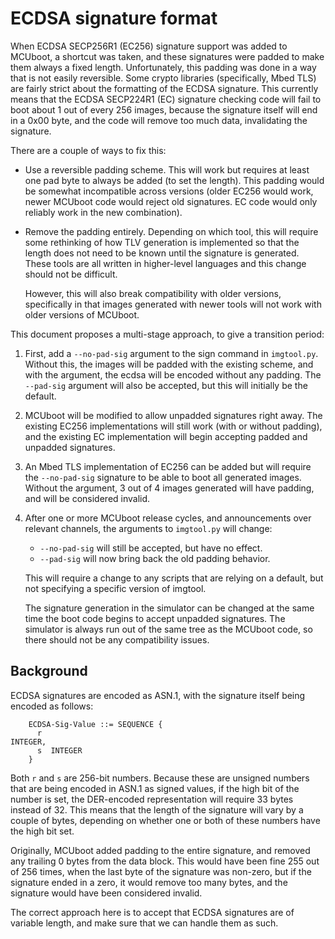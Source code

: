 # ECDSA signature format

When ECDSA SECP256R1 (EC256) signature support was added to MCUboot, a
shortcut was taken, and these signatures were padded to make them always a
fixed length. Unfortunately, this padding was done in a way that is not
easily reversible. Some crypto libraries (specifically, Mbed TLS) are
fairly strict about the formatting of the ECDSA signature. This currently
means that the ECDSA SECP224R1 (EC) signature checking code will fail to
boot about 1 out of every 256 images, because the signature itself will
end in a 0x00 byte, and the code will remove too much data, invalidating
the signature.

There are a couple of ways to fix this:

  - Use a reversible padding scheme. This will work but requires at least
one pad byte to always be added (to set the length). This padding would be
somewhat incompatible across versions (older EC256 would work, newer
MCUboot code would reject old signatures. EC code would only reliably work
in the new combination).

  - Remove the padding entirely. Depending on
which tool, this will require some rethinking of how TLV generation is
implemented so that the length does not need to be known until the
signature is generated. These tools are all written in higher-level
languages and this change should not be difficult.

    However, this will
also break compatibility with older versions, specifically in that images
generated with newer tools will not work with older versions of MCUboot.

This document proposes a multi-stage approach, to give a transition
period:

  1. First, add a `--no-pad-sig` argument to the sign command in
`imgtool.py`. Without this, the images will be padded with the existing
scheme, and with the argument, the ecdsa will be encoded without any
padding. The `--pad-sig` argument will also be accepted, but this will
initially be the default.

  2. MCUboot will be modified to allow unpadded
signatures right away. The existing EC256 implementations will still work
(with or without padding), and the existing EC implementation will begin
accepting padded and unpadded signatures.

  3. An Mbed TLS implementation
of EC256 can be added but will require the `--no-pad-sig` signature to be
able to boot all generated images. Without the argument, 3 out of 4 images
generated will have padding, and will be considered invalid.

  4. After
one or more MCUboot release cycles, and announcements over relevant
channels, the arguments to `imgtool.py` will change:
     - `--no-pad-sig`
will still be accepted, but have no effect.
     - `--pad-sig` will now
bring back the old padding behavior.

     This will require a change to
any scripts that are relying on a default, but not specifying a specific
version of imgtool.

     The signature generation in the simulator can be
changed at the same time the boot code begins to accept unpadded
signatures. The simulator is always run out of the same tree as the
MCUboot code, so there should not be any compatibility issues.


## Background

ECDSA signatures are encoded as ASN.1, with the signature itself being
encoded as follows:

```
    ECDSA-Sig-Value ::= SEQUENCE {
      r
INTEGER,
      s  INTEGER
    }
```

Both `r` and `s` are 256-bit numbers.
Because these are unsigned numbers that are being encoded in ASN.1 as
signed values, if the high bit of the number is set, the DER-encoded
representation will require 33 bytes instead of 32. This means that the
length of the signature will vary by a couple of bytes, depending on
whether one or both of these numbers have the high bit set.

Originally,
MCUboot added padding to the entire signature, and removed any trailing 0
bytes from the data block. This would have been fine 255 out of 256 times,
when the last byte of the signature was non-zero, but if the signature
ended in a zero, it would remove too many bytes, and the signature would
have been considered invalid.

The correct approach here is to accept that
ECDSA signatures are of variable length, and make sure that we can handle
them as such.

